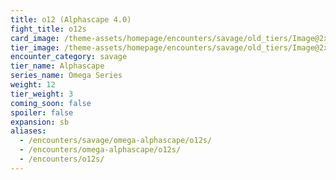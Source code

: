 ```yaml
---
title: o12 (Alphascape 4.0) 
fight_title: o12s
card_image: /theme-assets/homepage/encounters/savage/old_tiers/Image@2x.png
tier_image: /theme-assets/homepage/encounters/savage/old_tiers/Image@2x.png
encounter_category: savage
tier_name: Alphascape
series_name: Omega Series
weight: 12
tier_weight: 3
coming_soon: false
spoiler: false
expansion: sb
aliases:
  - /encounters/savage/omega-alphascape/o12s/
  - /encounters/omega-alphascape/o12s/
  - /encounters/o12s/
---
```

